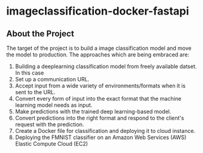 # imageclassification-docker-fastapi
## About the Project
The target of the project is to build a image classification model and move the model to production. The approaches which are being embraced are:
<ol>
  <li>Building a deeplearning classification model from freely available datset. In this case <a href="https://www.kaggle.com/alessiocorrado99/animals10"></a></li>
  <li>Set up a communication URL.</li>
  <li>Accept input from a wide variety of environments/formats when it is sent to the URL.</li>
  <li>Convert every form of input into the exact format that the machine learning model needs as input.</li>
  <li>Make predictions with the trained deep learning-based model.</li>
  <li>Convert predictions into the right format and respond to the client's request with the prediction.</li>
  <li>Create a Docker file for classification and deploying it to cloud instance.
  <li>Deploying the FMNIST classifier on an Amazon Web Services (AWS) Elastic Compute Cloud (EC2)</li>
</ol>

<h2>
